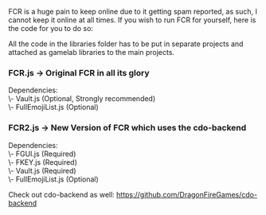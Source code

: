 FCR is a huge pain to keep online due to it getting spam reported, 
as such, I cannot keep it online at all times. If you wish to run 
FCR for yourself, here is the code for you to do so:

All the code in the libraries folder has to be put in separate 
projects and attached as gamelab libraries to the main projects.

<h3>FCR.js -> Original FCR in all its glory</h3>
Dependencies:
<br>\- Vault.js (Optional, Strongly recommended)
<br>\- FullEmojiList.js (Optional)

<h3>FCR2.js -> New Version of FCR which uses the cdo-backend</h3>
Dependencies:
<br>\- FGUI.js (Required)
<br>\- FKEY.js (Required)
<br>\- Vault.js (Required)
<br>\- FullEmojiList.js (Optional)

Check out cdo-backend as well:
https://github.com/DragonFireGames/cdo-backend
